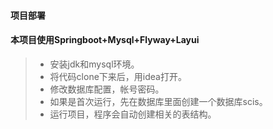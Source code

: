 #### 项目部署

#### 本项目使用Springboot+Mysql+Flyway+Layui

>  *  安装jdk和mysql环境。
>  *  将代码clone下来后，用idea打开。</br>
>  *  修改数据库配置，帐号密码。
>  *  如果是首次运行，先在数据库里面创建一个数据库scis。
>  *  运行项目，程序会自动创建相关的表结构。
